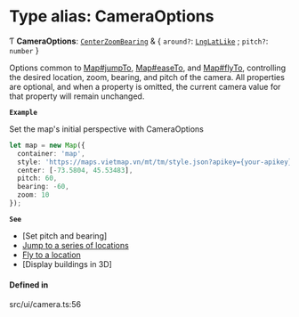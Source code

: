 # Type alias: CameraOptions

Ƭ **CameraOptions**: [`CenterZoomBearing`](CenterZoomBearing.md) & \{ `around?`: [`LngLatLike`](LngLatLike.md) ; `pitch?`: `number`  }

Options common to [Map#jumpTo](../classes/Map.md#jumpto), [Map#easeTo](../classes/Map.md#easeto), and [Map#flyTo](../classes/Map.md#flyto), controlling the desired location,
zoom, bearing, and pitch of the camera. All properties are optional, and when a property is omitted, the current
camera value for that property will remain unchanged.

**`Example`**

Set the map's initial perspective with CameraOptions
```ts
let map = new Map({
  container: 'map',
  style: 'https://maps.vietmap.vn/mt/tm/style.json?apikey={your-apikey}',
  center: [-73.5804, 45.53483],
  pitch: 60,
  bearing: -60,
  zoom: 10
});
```

**`See`**

 - [Set pitch and bearing]
 - [Jump to a series of locations](https://maps.vietmap.vn/docs/sdk-web-gl/camera/animate-camera/)
 - [Fly to a location](https://maps.vietmap.vn/docs/sdk-web-gl/camera/animate-camera/)
 - [Display buildings in 3D]

#### Defined in

src/ui/camera.ts:56
